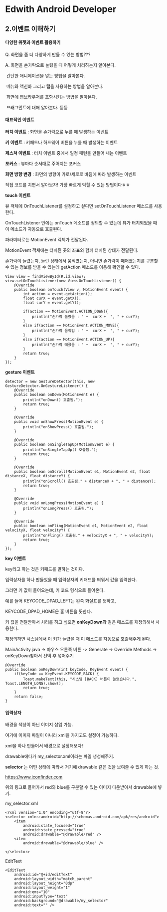 # Edwith Android Developer 

## 2.이벤트 이해하기

#### 다양한 위젯과 이벤트 활용하기

Q. 화면을 좀 더 다양하게 만들 수 있는 방법???

A. 화면을 손가락으로 눌렀을 때 어떻게 처리하는지 알아본다.

​    간단한 애니메이션을 넣는 방법을 알아본다.

​    메뉴와 액션바 그리고 탭을 사용하는 방법을 알아본다.

​    화면에 웹브라우저를 포함시키는 방법을 알아본다. 

​    프래그먼트에 대해 알아본다. 등등

#### 대표적인 이벤트

**터치 이벤트** : 화면을 손가락으로 누를 때 발생하는 이벤트

**키 이벤트** : 키패드나 하드웨어 버튼을 누를 때 발생하는 이벤트

**제스쳐 이벤트** : 터치 이벤트 중에서 일정 패턴을 만들어 내는 이벤트

**포커스** : 뷰마다 순서대로 주어지는 포커스

**화면 방향 변경** : 화면의 방향이 가로/세로로 바뀜에 따라 발생하는 이벤트

직접 코드를 치면서 알아보자! 가장 빠르게 익힐 수 있는 방법이다ㅎㅎ

**touch 이벤트**

뷰 객체에 OnTouchListener를 설정하고 싶다면 setOnTouchListener 메소드를 사용한다.

OnTouchListener 안에는 onTouch 메소드를 정의할 수 있는데 뷰가 터치되었을 때 이 메소드가 자동으로 호출된다.

파라미터로는 MotionEvent 객체가 전달된다.

MotionEvent 객체에는 터치된 곳의 좌표와 함께 터치된 상태가 전달된다.

손가락이 눌렸는지, 눌린 상태에서 움직였는지, 아니면 손가락이 떼어졌는지를 구분할 수 있는 정보를 받을 수 있는데 getAction 메소드를 이용해 확인할 수 있다.

```
View view = findViewById(R.id.view);
view.setOnTouchListener(new View.OnTouchListener() {
    @Override
    public boolean onTouch(View v, MotionEvent event) {
        int action = event.getAction();
        float curX = event.getX();
        float curY = event.getY();

        if(action == MotionEvent.ACTION_DOWN){
            println("손가락 눌렸음 : " +  curX +  ", " + curY);
        }
        else if(action == MotionEvent.ACTION_MOVE){
            println("손가락 움직임 : " +  curX +  ", " + curY);
        }
        else if(action == MotionEvent.ACTION_UP){
            println("손가락 떼졌음 : " +  curX +  ", " + curY);
        }
        return true;
    }
});
```

**gesture 이벤트**

```
detector = new GestureDetector(this, new GestureDetector.OnGestureListener() {
    @Override
    public boolean onDown(MotionEvent e) {
        println("onDown() 호출됨.");
        return true;
    }

    @Override
    public void onShowPress(MotionEvent e) {
        println("onShowPress() 호출됨.");
    }

    @Override
    public boolean onSingleTapUp(MotionEvent e) {
        println("onSingleTapUp() 호출됨.");
        return true;
    }

    @Override
    public boolean onScroll(MotionEvent e1, MotionEvent e2, float distanceX, float distanceY) {
        println("onScroll() 호출됨." + distanceX + ", " + distanceY);
        return true;
    }

    @Override
    public void onLongPress(MotionEvent e) {
        println("onLongPress() 호출됨.");
    }

    @Override
    public boolean onFling(MotionEvent e1, MotionEvent e2, float velocityX, float velocityY) {
        println("onFling() 호출됨." + velocityX + ", " + velocityY);
        return true;
    }
});
```

**key 이벤트**

key라고 하는 것은 키패드를 말하는 것이다.

입력상자를 하나 만들었을 때 입력상자의 키패드를 띄워서 값을 입력한다.

그러면 키 값이 들어오는데, 키 코드 형식으로 들어온다.

예를 들어 KEYCODE_DPAD_LEFT는 왼쪽 화살표를 뜻하고,

KEYCODE_DPAD_HOME은 홈 버튼을 뜻한다.

키 값을 전달받아서 처리를 하고 싶으면 **onKeyDown과** 같은 매소드를 재정의해서 사용한다.

재정의하면 시스템에서 이 키가 눌렸을 때 이 메소드를 자동으로 호출해주게 된다.

MainActivity.java -> 마우스 오른쪽 버튼 -> Generate -> Override Methods -> onKeyDown찾아서 선택 후 넣어주기

```
@Override
public boolean onKeyDown(int keyCode, KeyEvent event) {
    if(keyCode == KeyEvent.KEYCODE_BACK) {
        Toast.makeText(this, "시스템 [BACK] 버튼이 눌렸습니다.", Toast.LENGTH_LONG).show();
        return true;
    }
    return false;
}
```

#### 입력상자

배경을 색상이 아닌 이미지 삽입 가능.

여기에 이미지 파일이 아니라 xml을 가지고도 설정이 가능하다.

xml을 하나 만들어서 배경으로 설정해보자!

drawable에다가 my_selector.xml이라는 파일 생성해주기.

**selector** 는 어떤 상태에 따라서 거기에 drawable 같은 것을 보여줄 수 있게 하는 것.

<https://www.iconfinder.com>

위의 링크로 들어가서 red와 blue를 구분할 수 있는 이미지 다운받아서 drawable에 넣기.

my_selector.xml

```
<?xml version="1.0" encoding="utf-8"?>
<selector xmlns:android="http://schemas.android.com/apk/res/android">
    <item
        android:state_focused="true"
        android:state_pressed="true"
        android:drawable="@drawable/red" />
    <item
        android:drawable="@drawable/blue" />

</selector>
```

EditText

```
<EditText
    android:id="@+id/editText"
    android:layout_width="match_parent"
    android:layout_height="0dp"
    android:layout_weight="1"
    android:ems="10"
    android:inputType="text"
    android:background="@drawable/my_selector"
    android:text="" />
```

























